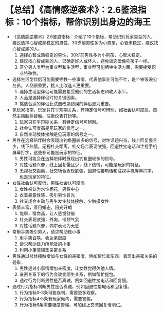 # 【总结】《高情感逆袭术》：2.6鉴浪指标：10个指标，帮你识别出身边的海王

-   《高情感逆袭术》2.6鉴浪指标：介绍了10个指标，帮助识别玩家类型的人，建议选择心智成熟稳定的男性，30岁前男性多为小男孩，心智未稳定，建议找心智成熟的人。
    1.  选择心智成熟稳定的男性，30岁前男性多为小男孩，心智未稳定。
    2.  建议找心智成熟的人，已确定好人或坏人，避免谈恋爱像吼孩子一样。
    3.  区分男人类型为事业型和生活型，事业型可能牺牲生活方面，需要接受职业特殊性。
-   选择生活型伴侣可能需要牺牲一些事情，代表他事业可能不忙，是个铁饭碗公务员。人品很重要，挑人比改造人更重要。
    1.  选择生活型伴侣可能需要接受他们的生活状态和收入水平。
    2.  人品是选择伴侣时的关键因素。
    3.  挑选合适的伴侣比试图改造错误的伴侣更为重要。
-   见玩家指南，玩家只在乎短期关系，有特定信号可辨别，如社会认可度高、自然主动肢体接触、注重仪表打扮等。
    1.  玩家只在乎短期关系，有特定信号可辨别。
    2.  社会认可度高是见玩家的信号之一。
    3.  自然主动肢体接触是见玩家的信号之一。
-   男性在选择陪伴时会表现出钓鱼圈较多的信号，对性话题兴奋，线上回复慢且少，线下热情，无视社交距离，社交场合表现欲强，回避性接电话和注视手机屏幕打字，这些都可能是玩家的特征。
    1.  男性可能会在选择陪伴时展现出钓鱼圈较多的信号。
    2.  对性话题兴奋，线上回复慢且少，线下热情，可能是玩家的特征。
    3.  无视社交距离，社交场合表现欲强，回避性接电话和注视手机屏幕打字，也是玩家的特征。
-   女性社会认可度低，男性社会认可度高
    1.  女性被认为水性杨花，男性中心
    2.  衣着暴露性感，吸引男性目光
    3.  社交场合主动与男生发生肢体接触，少触摸女性
-   表情丰富，善用媚态，阳光开朗
    1.  能聊，情商高，让人感觉舒服
    2.  社交表现欲强，外向，带领气氛
    3.  对性话题兴奋，偶尔表现为无感
-   常用手势吸引男人，请求帮助做小事
    1.  用手势召唤，表达亲密度
    2.  请求帮助做力所能及的小事
    3.  利用小事情铺垫亲密关系
-   男性通过肢体接触增加与女性的亲密度，例如帮忙拿东西，表现出亲密关系的迹象。
    1.  男性通过小事情增加亲密度，让女性觉得欠他人情。
    2.  亲密关系下的行为会改变陌生关系，例如帮忙提包。
    3.  通过行为判断男性是否真诚，例如回避性接电话和回复慢。
-   通过行为指标判断男性是否真诚，例如回避性接电话和回复慢。
    1.  行为指标0-3条可能误判，需要更多观察。
    2.  行为指标4-5条有玩家倾向，需要警惕。
    3.  行为指标6条需要极度警惕，可加线上交流回复慢测试。